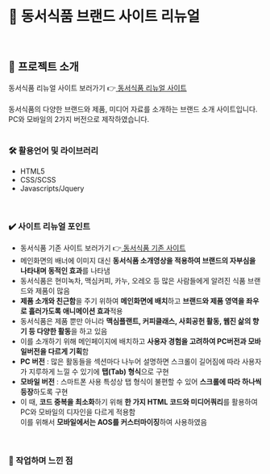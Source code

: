 # 🍒 동서식품 브랜드 사이트 리뉴얼
<br>

## 🙌 프로젝트 소개
동서식품 리뉴얼 사이트 보러가기 👉[  동서식품 리뉴얼 사이트 ](https://hyeeons.github.io/dongsuhfoods/) <br><br>
동서식품의 다양한 브랜드와 제품, 미디어 자료를 소개하는 브랜드 소개 사이트입니다. <br>
PC와 모바일의 2가지 버전으로 제작하였습니다.
<br><br>

### 🛠 활용언어 및 라이브러리
- HTML5
- CSS/SCSS
- Javascripts/Jquery
<br>

### ✔️ 사이트 리뉴얼 포인트
- 동서식품 기존 사이트 보러가기 👉[  동서식품 기존 사이트 ](https://www.dongsuh.co.kr/2017/00_main/main.asp) <br>
- 메인화면의 배너에 이미지 대신 **동서식품 소개영상을 적용하여 브랜드의 자부심을 나타내며 동적인 효과**를 나타냄
- 동서식품은 현미녹차, 맥심커피, 카누, 오레오 등 많은 사람들에게 알려진 식품 브랜드와 제품이 많음
- **제품 소개와 친근함**을 주기 위하여 **메인화면에 배치**하고 **브랜드와 제품 영역을 좌우로 흘러가도록 애니메이션 효과**적용
- 동서식품은 제품 뿐만 아니라 **맥심플랜트, 커피클래스, 사회공헌 활동, 웹진 삶의 향기 등 다양한 활동**을 하고 있음
- 이를 소개하기 위해 메인페이지에 배치하고 **사용자 경험을 고려하여 PC버전과 모바일버전을 다르게 기획**함
- **PC 버전** : 많은 활동들을 섹션마다 나누어 설명하면 스크롤이 길어짐에 따라 사용자가 지루하게 느낄 수 있기에 **탭(Tab) 형식**으로 구현
- **모바일 버전** : 스마트폰 사용 특성상 탭 형식이 불편할 수 있어 **스크롤에 따라 하나씩 등장**하도록 구현
- 이 때, **코드 중복을 최소화**하기 위해 **한 가지 HTML 코드와 미디어쿼리**를 활용하여 PC와 모바일의 디자인을 다르게 적용함 <br>
  이를 위해서 **모바일에서는 AOS를 커스터마이징**하여 사용하였음

<br>

### 👩 작업하며 느낀 점

